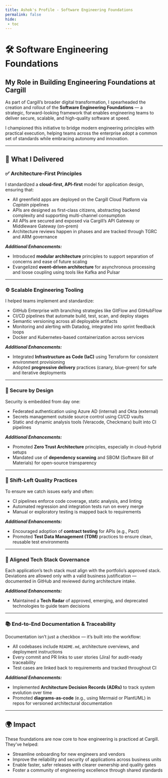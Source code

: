 ```yaml
---
title: Ashok's Profile - Software Engineering Foundations
permalink: false
hide:
 - toc
---
```


# 🛠️ Software Engineering Foundations

## My Role in Building Engineering Foundations at Cargill

As part of Cargill’s broader digital transformation, I spearheaded the creation and rollout of the **Software Engineering Foundations** — a strategic, forward-looking framework that enables engineering teams to deliver secure, scalable, and high-quality software at speed.

I championed this initiative to bridge modern engineering principles with practical execution, helping teams across the enterprise adopt a common set of standards while embracing autonomy and innovation.

---

## 🔧 What I Delivered

### ✅ Architecture-First Principles  
I standardized a **cloud-first, API-first** model for application design, ensuring that:

- All greenfield apps are deployed on the Cargill Cloud Platform via *Captain* pipelines  
- APIs are designed as first-class citizens, abstracting backend complexity and supporting multi-channel consumption  
- All APIs are secured and exposed via Cargill’s API Gateway or Middleware Gateway (on-prem)
- Architecture reviews happen in phases and are tracked through TGRC and ARM governance

**_Additional Enhancements:_**

- Introduced **modular architecture** principles to support separation of concerns and ease of future scaling  
- Evangelized **event-driven architecture** for asynchronous processing and loose coupling using tools like Kafka and Pulsar

---

### ⚙️ Scalable Engineering Tooling  
I helped teams implement and standardize:

- GitHub Enterprise with branching strategies like GitFlow and GitHubFlow  
- CI/CD pipelines that automate build, test, scan, and deploy stages  
- Semantic versioning across all deployable artifacts  
- Monitoring and alerting with Datadog, integrated into sprint feedback loops  
- Docker and Kubernetes-based containerization across services

**_Additional Enhancements:_**

- Integrated **Infrastructure as Code (IaC)** using Terraform for consistent environment provisioning  
- Adopted **progressive delivery** practices (canary, blue-green) for safe and iterative deployments

---

### 🔐 Secure by Design  
Security is embedded from day one:

- Federated authentication using Azure AD (internal) and Okta (external)  
- Secrets management outside source control using CI/CD vaults  
- Static and dynamic analysis tools (Veracode, Checkmarx) built into CI pipelines

**_Additional Enhancements:_**

- Promoted **Zero Trust Architecture** principles, especially in cloud-hybrid setups  
- Mandated use of **dependency scanning** and SBOM (Software Bill of Materials) for open-source transparency

---

### 🧪 Shift-Left Quality Practices  
To ensure we catch issues early and often:

- CI pipelines enforce code coverage, static analysis, and linting  
- Automated regression and integration tests run on every merge  
- Manual or exploratory testing is mapped back to requirements

**_Additional Enhancements:_**

- Encouraged adoption of **contract testing** for APIs (e.g., Pact)  
- Promoted **Test Data Management (TDM)** practices to ensure clean, reusable test environments

---

### 🧬 Aligned Tech Stack Governance  

Each application’s tech stack must align with the portfolio’s approved stack. Deviations are allowed only with a valid business justification — documented in GitHub and reviewed during architecture intake.

**_Additional Enhancements:_**

- Maintained a **Tech Radar** of approved, emerging, and deprecated technologies to guide team decisions

---

### 📚 End-to-End Documentation & Traceability  
Documentation isn’t just a checkbox — it’s built into the workflow:

- All codebases include `README.md`, architecture overviews, and deployment instructions  
- Every commit and PR links to user stories (Jira) for audit-ready traceability  
- Test cases are linked back to requirements and tracked throughout CI

**_Additional Enhancements:_**

- Implemented **Architecture Decision Records (ADRs)** to track system evolution over time  
- Promoted **diagrams-as-code** (e.g., using Mermaid or PlantUML) in repos for versioned architectural documentation

---

## 🌍 Impact

These foundations are now core to how engineering is practiced at Cargill. They've helped:

- Streamline onboarding for new engineers and vendors  
- Improve the reliability and security of applications across business units  
- Enable faster, safer releases with clearer ownership and quality gates  
- Foster a community of engineering excellence through shared standards